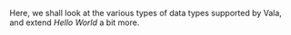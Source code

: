 Here, we shall look at the various types of data types supported by Vala, and extend *Hello World* a bit more.